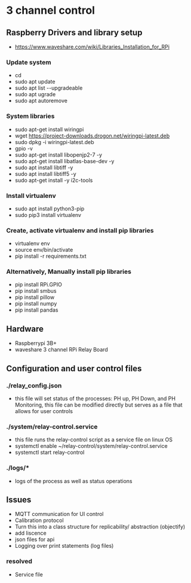 # 3 channel control

## Raspberry Drivers and library setup

- https://www.waveshare.com/wiki/Libraries_Installation_for_RPi

### Update system
- cd
- sudo apt update
- sudo apt list --upgradeable
- sudo apt ugrade
- sudo apt autoremove

### System libraries
- sudo apt-get install wiringpi
- wget https://project-downloads.drogon.net/wiringpi-latest.deb
- sudo dpkg -i wiringpi-latest.deb
- gpio -v
- sudo apt-get install libopenjp2-7 -y
- sudo apt-get install libatlas-base-dev -y
- sudo apt install libtiff -y
- sudo apt install libtiff5 -y
- sudo apt-get install -y i2c-tools

### Install virtualenv
- sudo apt install python3-pip
- sudo pip3 install virtualenv

### Create, activate virtualenv and install pip libraries
- virtualenv env
- source env/bin/activate
- pip install -r requirements.txt

### Alternatively, Manually install pip libraries
- pip install RPi.GPIO
- pip install smbus
- pip install pillow
- pip install numpy
- pip install pandas

## Hardware

- Raspberrypi 3B+
- waveshare 3 channel RPi Relay Board


## Configuration and user control files
### ./relay_config.json
- this file will set status of the processes: PH up, PH Down, and PH Monitoring, this file can be modified directly but serves as a file that allows for user controls
### ./system/relay-control.service
- this file runs the relay-control script as a service file on linux OS
- systemctl enable ~/relay-control/system/relay-control.service
- systemctl start relay-control

### ./logs/*
- logs of the process as well as status operations

## Issues
- MQTT communication for UI control
- Calibration protocol
- Turn this into a class structure for replicability/ abstraction (objectify)
- add liscence
- json files for api
- Logging over print statements (log files)

### resolved
- Service file
